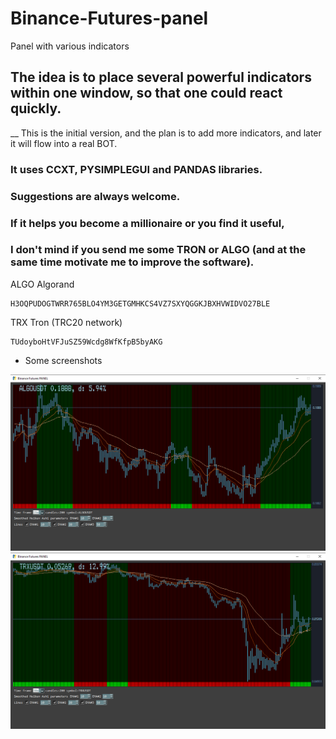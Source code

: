 # Binance-Futures-panel
Panel with various indicators

## The idea is to place several powerful indicators within one window, so that one could react quickly.
__ This is the initial version, and the plan is to add more indicators, and later it will flow into a real BOT.
### It uses CCXT, PYSIMPLEGUI and PANDAS libraries.
### Suggestions are always welcome.
### If it helps you become a millionaire or you find it useful, 
### I don't mind if you send me some TRON or ALGO (and at the same time motivate me to improve the software).

ALGO Algorand
```shell
H3OQPUDOGTWRR765BLO4YM3GETGMHKCS4VZ7SXYQGGKJBXHVWIDVO27BLE
```
TRX Tron (TRC20 network)
```shell
TUdoyboHtVFJuSZ59Wcdg8WfKfpB5byAKG
```




* Some screenshots

![](algo_screenshot.png)
![](tron_screenshot.png)
